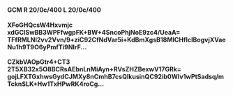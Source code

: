 #### GCM R 20/0c/400 L 20/0c/400
**XFoGHQcsW4Hxvmjc**<br/>**xdGCISwBB3WPFfwgpFK+BW+4SncoPhjNoE9zc4/UeaA=**<br/>**TFfRMLNl2vv2Vvn/9+ziC92CfNdVar5i+KdBmXgsB18MICHfIcIBogvjXVaeNu1h9T9O6yPmfTi9NIrF...**<br/><br/>
**CZkbVAOpGtr4+CT3**<br/>**2T5XB32x5O8BCRsAEbnLnMiAyn+RVsZHZBexwV17GRk=**<br/>**gojLFXTGxhwsGydCJMXy8nCmhB7csQlkusinQC92ib0WIv1wPtSadsq/mTcknSLK+Hw1TxHPwRK4roCg...**